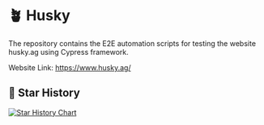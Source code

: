 # 🪴 Husky
The repository contains the E2E automation scripts for testing the website husky.ag using Cypress framework.

Website Link: https://www.husky.ag/

## 🌟 Star History

[![Star History Chart](https://api.star-history.com/svg?repos=Hammad1007/Husky&type=Timeline)](https://star-history.com/#Hammad1007/Husky&Timeline)

